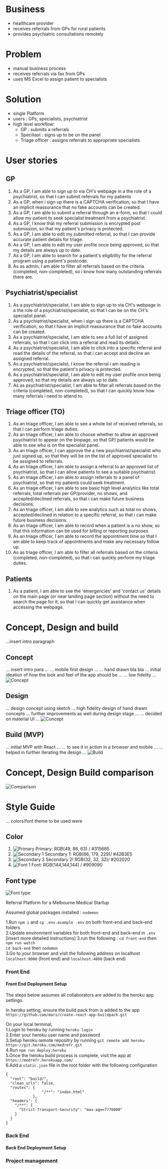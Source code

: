 Business
========
* healthcare provider
* receives referrals from GPs for rural patients
* provides psychiatric consultations remotely

Problem
=======
* manual business process
* receives referrals via fax from GPs
* uses MS Excel to assign patient to specialists

Solution
========
* single Platform
* users : GPs, specialists, psychiatrist
* high level workflow: 
  * GP : submits a referrals
  * Speciliast : signs up to be on the panel
  * Triage officer : assigns referrals to appropriate specialists

User stories
============
GP
--
1. As a GP, I am able to sign up to via CH's webpage in a the role of a psychiatrist, so that I can submit referrals for my patients
2. As a GP, when i sign up there is a CAPTCHA verification, so that I have an implicit reassurance that no fake accounts can be created.
3. As a GP, I am able to submit a referral through an e-form, so that I could allow my patient to seek specialist treatment from a psychiatrist.
4. As a GP, I know that my referral submission is encrypted post submission, so that my patient's privacy is protected.
5. As a GP, I am able to edit my submitted referral, so that I can provide accurate patient details for triage.
6. As a GP, I am able to edit my user profile once being approved, so that my details are always up to date.
7. As a GP, I am able to search for a patient's eligibility for the referral program using a patient's postcode.
8. As as admin, I am able to filter all referrals based on the criteria (completed, non-completed), so i know how many outstanding referrals there are.

Psychiatrist/specialist
----------
1. As a psychiatrist/specialist, I am able to sign up to via CH's webpage in a the role of a psychiatrist/specialist, so that I can be on the CH's specialist panel.
2. As a psychiatrist/specialist, when i sign up there is a CAPTCHA verification, so that I have an implicit reassurance that no fake accounts can be created.
3. As a psychiatrist/specialist, I am able to see a full list of assigned referrals, so that I can click into a referral and read its details.
4. As a psychiatrist/specialist, I am able to click into a specific referral and read the details of the referral, so that i can accept and decline an assigned referral.
5. As a psychiatrist/specialist, I know the referral i am reading is encrypted, so that the patient's privacy is protected.
6. As a psychiatrist/specialist, I am able to edit my user profile once being approved, so that my details are always up to date.
7. As as psychiatrist/specialist, I am able to filter all referrals based on the criteria (completed, non-completed), so that I can quickly know how many referrals i need to attend to.

Triage officer (TO)
--------------
1. As an triage officer, I am able to see a whole list of received referrals, so that I can perform triage duties.
2. As an triage officer, I am able to choose whether to allow an approved psychiatrist to appear on the biopage, so that GP/ patients would be able to see who is on the specialist panel.
3. As an triage officer, I can approve the a new psychiatrist/specialist who just signed up, so that they will be on the list of approved specialist to be assigned to referrals.
4. As an triage officer, I am able to assign a referral to an approved list of psychiatrist, so that I can allow patients to see a suitable psychiatrist.
5. As an triage officer, I am able to assign referrals to a panel of psychiatrist, so that my patients could seek treatment.
6. As an triage officer, I am able to see basic high level analytics like total referrals, total referrals per GP/provider, no shows, and accepted/declined referrals, so that i can make future business decisions.
7. As an triage officer, I am able to see analytics such as total no shows, accepted/declined in relation to a specific referral, so that i can make future business decisions.
8. As an triage officer, I am able to record when a patient is a no show, so that this information can be used for billing or reporting purposes
9. As an triage officer, I am able to record the appointment time so that I am able to keep track of appointments and make any necessary follow up.
10. As as triage officer, I am able to filter all referrals based on the criteria (completed, non-completed), so that i can quickly perform my triage duties.

Patients
--------
1. As a patient, I am able to see the 'emergencies' and 'contact us' details on the main page (or near landing page section) without the need to search the page for it, so that I can quickly get assistance when accessing the webpage.

Concept, Design and build
=========================

...insert intro paragraph

Concept
-------
... insert intro para ...
... mobile first design ...
... hand drawn bla bla ... initial ideation of how the look and feel of the app should be ...
... low fidelity ...
![Concept](https://github.com/iankhor/files/blob/master/MedReFR/01.%20Wireframe%20-%20Concept.jpg)

Design
------
... design concept using sketch ... high fidelity design of hand drawn concepts
... further improvements as well during design stage ...
... decided on material UI ...
![Concept](https://github.com/iankhor/files/blob/master/MedReFR/03%20.%20Wireferame%20-%20Sketch.png)

Build (MVP)
-----
... initial MVP with React ...
... to see it in action in a browser and mobile ...
... helped in further iterating the design ...
![Build](https://github.com/iankhor/files/blob/master/MedReFR/04%20.%20Wireferame%20-%20React%20MVP.png)

Concept, Design Build comparison
================================
![Comparison](https://github.com/iankhor/files/blob/master/MedReFR/05%20.%20Wireferame%20-%20Concept%20Design%20Build%20comparison.jpg)

Style Guide
===========
... colors/font theme to be used were

Color
-----
1. ![Primary](https://github.com/iankhor/files/blob/master/MedReFR/06.%20Styleguide%20-%20Primary%20color%201) Primary: RGB(49, 86, 63) / #315685 
2. ![Secondary 1](https://github.com/iankhor/files/blob/master/MedReFR/07.%20Styleguide%20-%20Secondary%20color%201) Secondary 1: RGB(66, 179, 229)/ #42B3E5
3. ![Secondary 2](https://github.com/iankhor/files/blob/master/MedReFR/08.%20Styleguide%20-%20Secondary%20color%202) Secondary 2! RGB(32, 32, 32)/ #202020 
4. ![Font 1](https://github.com/iankhor/files/blob/master/MedReFR/09.%20Styleguide%20-%20Text%20color%201) Font: RGB(144,144,144) / #909090 

Font type
----
![Font type](https://github.com/iankhor/files/blob/master/MedReFR/11.%20Styleguide%20-%20Font.png)


Referral Platform for a Melbourne Medical Startup

Assumed global packages installed : ```nodemon```

1.Run ```npm i``` and ```cp .env.example .env``` on both front-end and back-end folders   
2.Update environment variables for both front-end and back-end in ```.env``` [insert more detailed instructions]
3.run the following :
```cd front-end``` then ```npm run watch```  
```cd back-end``` then ```nodemon```    
3.Go to your browser and visit the following address on localhost
```localhost:9000``` (front end) and ```localhost:4000``` (back end)

### Front End

#### Front End Deployment Setup
The steps below assumes all collaborators are added to the heroku app settings.

In heroku setting, ensure the build pack from is added to the app ```https://github.com/mars/create-react-app-buildpack.git```

On your local terminal,   
1.Login to heroku by running ```heroku login```  
2.Enter your heroku user name and password  
3.Setup heroku remote repositry by running ```git remote add heroku https://git.heroku.com/medrefr.git```   
4.Run ```npm run deploy:heroku```  
5.Once the heroku build process is complete, visit the app at ```https://medrefr.herokuapp.com/```   
6.Add a ```static.json``` file in the root folder with the following configuration  
```
{
  "root": "build/",
  "clean_urls": false,
  "routes": {
                "/**": "index.html"
            },
  "headers": {
    "/**": {
      "Strict-Transport-Security": "max-age=7776000"
    }
  }
}
```

### Back End

#### Back End Deployment Setup

### Project management